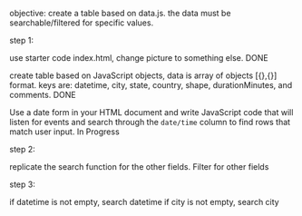 objective: create a table based on data.js. the data must be searchable/filtered
for specific values.

step 1:

  use starter code index.html, change picture to something else. DONE

  create table based on JavaScript objects, data is array of objects [{},{}]
    format. keys are: datetime, city, state, country, shape, durationMinutes,
    and comments. DONE

  Use a date form in your HTML document and write JavaScript code that will listen for events and search through the `date/time` column to find rows that match user input. In Progress

step 2:

  replicate the search function for the other fields. Filter for other fields

step 3:

  if datetime is not empty, search datetime
  if city is not empty, search city
